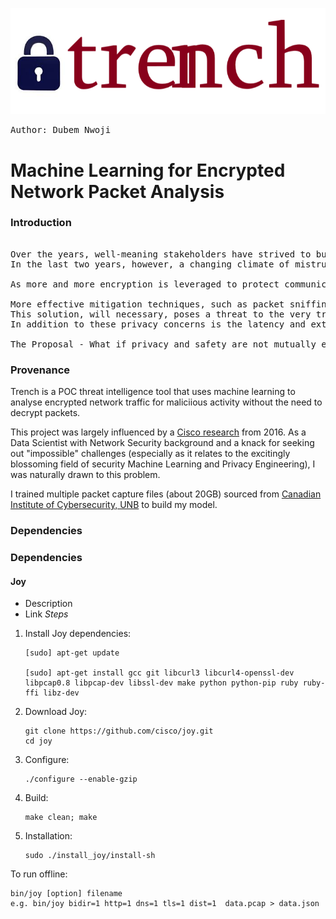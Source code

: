 

![Trench](trench.png)
<pre>Author: Dubem Nwoji</pre>
# Machine Learning for Encrypted Network Packet Analysis

### Introduction
<pre> 
Over the years, well-meaning stakeholders have strived to build trust into the internetwork of computers that we call the "web". 
In the last two years, however, a changing climate of mistrust has begun to grow and it is no surprise it correlates with the exponential growth of data. 

As more and more encryption is leveraged to protect communication and resources in the ever busy ebb and flow that is the web, there is a rising threat hidden in the shadows of TLS traffic - <bold>encrypted malware</bold>.

More effective mitigation techniques, such as packet sniffing (break and inspect) require a packet be "way-layed", decrypted, and the content, assessed for malicious content, before re-encrypting and sending it off on its way (if found to be benign). 
This solution, will necessary, poses a threat to the very trust that we strive to uphold. 
In addition to these privacy concerns is the latency and extra overhead introduced to the network - which in huge enterprise settings could lead to significant time and resource loss running into thousands (sometimes millions of dollars).

<bold>The Proposal</bold> - What if privacy and safety are not mutually exclusive and we can provide network administrators, security engineers, and end users, security while upholding trust and privacy?
</pre>
### Provenance
Trench is a POC threat intelligence tool that uses machine learning to analyse encrypted network traffic for maliciious activity without the need to decrypt packets. 

This project was largely influenced by a [Cisco research](https://resources.sei.cmu.edu/asset_files/Presentation/2016_017_001_450411.pdf) from 2016. As a Data Scientist with Network Security background and a knack for seeking out "impossible" challenges (especially as it relates to the excitingly blossoming field of security Machine Learning and Privacy Engineering), I was naturally drawn to this problem.

I trained multiple packet capture files (about 20GB) sourced from [Canadian Institute of Cybersecurity, UNB](https://www.unb.ca/cic/datasets/ids-2017.html) to build my model.
### Dependencies

### Dependencies
#### Joy
- Description
- Link
*Steps*
1. Install Joy dependencies:

       [sudo] apt-get update
      
       [sudo] apt-get install gcc git libcurl3 libcurl4-openssl-dev libpcap0.8 libpcap-dev libssl-dev make python python-pip ruby ruby-ffi libz-dev
      
2. Download Joy:
    
       git clone https://github.com/cisco/joy.git
       cd joy

3.  Configure:

        ./configure --enable-gzip
       
4.  Build:
      
        make clean; make

5.  Installation:
  
        sudo ./install_joy/install-sh
        
To run offline:
  
    bin/joy [option] filename
    e.g. bin/joy bidir=1 http=1 dns=1 tls=1 dist=1  data.pcap > data.json

       
       

